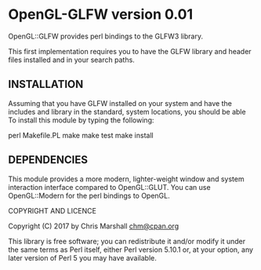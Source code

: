 OpenGL-GLFW version 0.01
========================

OpenGL::GLFW provides perl bindings to the GLFW3 library.

This first implementation requires you to have the GLFW
library and header files installed and in your search
paths.


INSTALLATION
------------

Assuming that you have GLFW installed on your system and
have the includes and library in the standard, system locations,
you should be able To install this module by typing the
following:

   perl Makefile.PL
   make
   make test
   make install


DEPENDENCIES
------------

This module provides a more modern, lighter-weight window and
system interaction interface compared to OpenGL::GLUT.  You
can use OpenGL::Modern for the perl bindings to OpenGL.


COPYRIGHT AND LICENCE

Copyright (C) 2017 by Chris Marshall <chm@cpan.org>

This library is free software; you can redistribute it and/or modify
it under the same terms as Perl itself, either Perl version 5.10.1 or,
at your option, any later version of Perl 5 you may have available.


